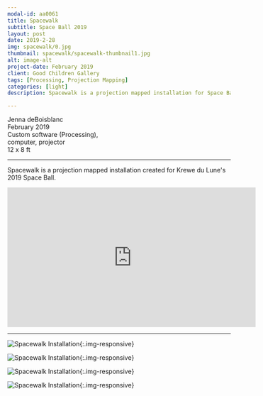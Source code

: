 ```yaml
---
modal-id: aa0061
title: Spacewalk
subtitle: Space Ball 2019
layout: post
date: 2019-2-28
img: spacewalk/0.jpg
thumbnail: spacewalk/spacewalk-thumbnail1.jpg
alt: image-alt
project-date: February 2019
client: Good Children Gallery
tags: [Processing, Projection Mapping]
categories: [light]
description: Spacewalk is a projection mapped installation for Space Ball 2019.

---
```


Jenna deBoisblanc   
February 2019  
Custom software (Processing),  
computer, projector     
12 x 8 ft   

---   

Spacewalk is a projection mapped installation created for Krewe du Lune's 2019 Space Ball.


<div class="embed-responsive embed-responsive-16by9">
<iframe width="560" height="315" src="https://www.youtube.com/embed/ROmw09sDwbw" frameborder="0" allow="autoplay; encrypted-media" allowfullscreen></iframe>
</div>


---

![Spacewalk Installation]({{site.url}}/img/portfolio/spacewalk/0.jpg){:.img-responsive}

![Spacewalk Installation]({{site.url}}/img/portfolio/spacewalk/2.jpg){:.img-responsive}

![Spacewalk Installation]({{site.url}}/img/portfolio/spacewalk/1.jpg){:.img-responsive}

![Spacewalk Installation]({{site.url}}/img/portfolio/spacewalk/3.jpg){:.img-responsive}
